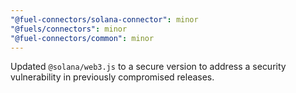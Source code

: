 ```yaml
---
"@fuel-connectors/solana-connector": minor
"@fuels/connectors": minor
"@fuel-connectors/common": minor
---
```


Updated `@solana/web3.js` to a secure version to address a security vulnerability in previously compromised releases.
